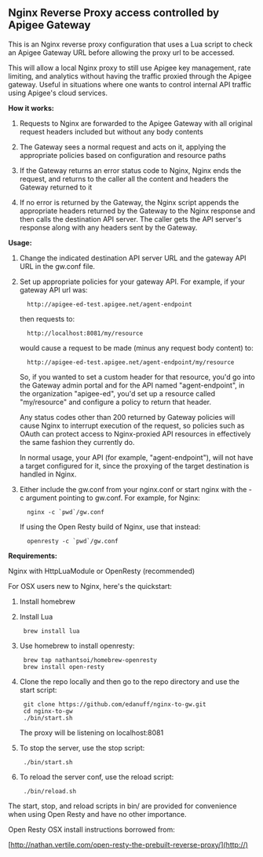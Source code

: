 Nginx Reverse Proxy access controlled by Apigee Gateway
-------------------------------------------------------




This is an Nginx reverse proxy configuration that uses a Lua script to check
an Apigee Gateway URL before allowing the proxy url to be accessed.

This will allow a local Nginx proxy to still use Apigee key management, rate
limiting, and analytics without having the traffic proxied through the Apigee
gateway. Useful in situations where one wants to control internal API traffic
using Apigee's cloud services.


**How it works:**

1. Requests to Nginx are forwarded to the Apigee Gateway with all original request headers included but without any body contents

2. The Gateway sees a normal request and acts on it, applying the appropriate policies based on configuration and resource paths

3. If the Gateway returns an error status code to Nginx, Nginx ends the request, and returns to the caller all the content and headers the Gateway returned to it

4. If no error is returned by the Gateway, the Nginx script appends the appropriate headers returned by the Gateway to the Nginx response and then calls the destination API server.  The caller gets the API server's response along with any headers sent by the Gateway.


**Usage:**

1. Change the indicated destination API server URL and the gateway API URL in the gw.conf file.

2. Set up appropriate policies for your gateway API.  For example, if your gateway API url was:

	     http://apigee-ed-test.apigee.net/agent-endpoint

   then requests to:

	     http://localhost:8081/my/resource

   would cause a request to be made (minus any request body content) to:

	     http://apigee-ed-test.apigee.net/agent-endpoint/my/resource

   So, if you wanted to set a custom header for that resource, you'd go into the Gateway admin portal and for the API named "agent-endpoint", in the organization "apigee-ed", you'd set up a resource called "my/resource" and configure a policy to return that header.

   Any status codes other than 200 returned by Gateway policies will cause Nginx to interrupt execution of the request, so policies such as OAuth can protect access to Nginx-proxied API resources in effectively the same fashion they currently do.

   In normal usage, your API (for example, "agent-endpoint"), will not have a target configured for it, since the proxying of the target destination is handled in Nginx.

3. Either include the gw.conf from your nginx.conf or start nginx with the -c argument pointing to gw.conf.  For example, for Nginx:

	     nginx -c `pwd`/gw.conf

   If using the Open Resty build of Nginx, use that instead:

	     openresty -c `pwd`/gw.conf


**Requirements:**

Nginx with HttpLuaModule or OpenResty (recommended)


For OSX users new to Nginx, here's the quickstart:

1. Install homebrew

2. Install Lua

		brew install lua

3. Use homebrew to install openresty:

		brew tap nathantsoi/homebrew-openresty
		brew install open-resty

4. Clone the repo locally and then go to the repo directory and use the start script:

		git clone https://github.com/edanuff/nginx-to-gw.git
		cd nginx-to-gw
		./bin/start.sh

   The proxy will be listening on localhost:8081

5. To stop the server, use the stop script:

		./bin/start.sh

6. To reload the server conf, use the reload script:

		./bin/reload.sh

The start, stop, and reload scripts in bin/ are provided for convenience when using Open Resty and have no other importance.

Open Resty OSX install instructions borrowed from:

[http://nathan.vertile.com/open-resty-the-prebuilt-reverse-proxy/](http://)